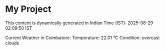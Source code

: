 # My Project

This content is dynamically generated in Indian Time (IST): 2025-08-29 02:09:50 IST


Current Weather in Coimbatore:
Temperature: 22.01 °C
Condition: overcast clouds
